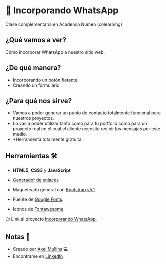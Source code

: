 # 📖 Incorporando WhatsApp

Clase complementaria en Academia Numen (colearning)

## ¿Qué vamos a ver?

Cómo incorporar WhatsApp a nuestro sitio web.

## ¿De qué manera?

- Incorporando un botón flotante.
- Creando un formulario.

## ¿Para qué nos sirve?

- Vamos a poder generar un punto de contacto totalmente funcional para nuestros proyectos.
- Lo vas a poder utilizar tanto como para tu portfolio como para un proyecto real en el cual el cliente necesite recibir los mensajes por este medio.
- *Herramienta totalmente gratuita.

## Herramientas 🛠️

- **HTML5**, **CSS3** y **JavaScript**

- [Generador de enlaces](https://vilmanunez.com/crear-enlace-whatsapp/)

- Maqueteado general con [Bootstrap v5.1](https://getbootstrap.com/docs/5.1/getting-started/introduction/).

- Fuente de [Google Fonts](https://fonts.google.com/).

- Iconos de [Fontawesome](https://fontawesome.com/).

📺 Link al proyecto [Incorporando WhatsApp](https://axelmullins.github.io/Incorporando-WhatsApp/).

## Notas 📢

- Creado por [Axel Mullins](https://github.com/eugenia1984) 💻
- Encontrame en [LinkedIn](https://www.linkedin.com/in/axel-mullins/)

